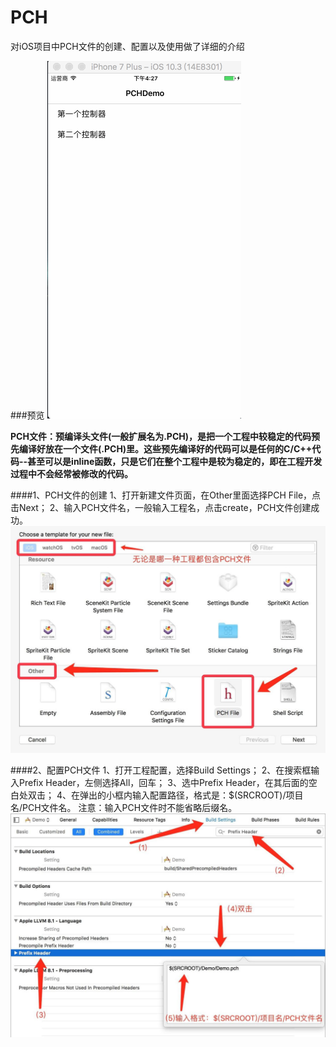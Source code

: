 # PCH
对iOS项目中PCH文件的创建、配置以及使用做了详细的介绍

###预览
![Alt text](https://github.com/XiaoSongWolf/PCH/raw/master/PCHDemo.gif)

**PCH文件：预编译头文件(一般扩展名为.PCH)，是把一个工程中较稳定的代码预先编译好放在一个文件(.PCH)里。这些预先编译好的代码可以是任何的C/C++代码--甚至可以是inline函数，只是它们在整个工程中是较为稳定的，即在工程开发过程中不会经常被修改的代码。**

####1、PCH文件的创建
1、打开新建文件页面，在Other里面选择PCH File，点击Next；
2、输入PCH文件名，一般输入工程名，点击create，PCH文件创建成功。
![Alt text](https://github.com/XiaoSongWolf/PCH/raw/master/创建PCH文件.jpeg)

####2、配置PCH文件
1、打开工程配置，选择Build Settings；
2、在搜索框输入Prefix Header，左侧选择All，回车；
3、选中Prefix Header，在其后面的空白处双击；
4、在弹出的小框内输入配置路径，格式是：$(SRCROOT)/项目名/PCH文件名。
注意：输入PCH文件时不能省略后缀名。
![Alt text](https://github.com/XiaoSongWolf/PCH/raw/master/PCH文件配置.jpeg)
